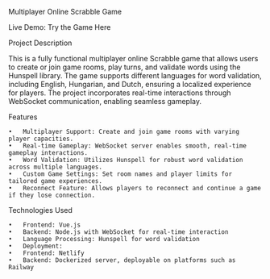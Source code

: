 Multiplayer Online Scrabble Game

Live Demo: Try the Game Here

Project Description

This is a fully functional multiplayer online Scrabble game that allows users to create or join game rooms, play turns, and validate words using the Hunspell library. The game supports different languages for word validation, including English, Hungarian, and Dutch, ensuring a localized experience for players. The project incorporates real-time interactions through WebSocket communication, enabling seamless gameplay.

Features

    •	Multiplayer Support: Create and join game rooms with varying player capacities.
    •	Real-time Gameplay: WebSocket server enables smooth, real-time gameplay interactions.
    •	Word Validation: Utilizes Hunspell for robust word validation across multiple languages.
    •	Custom Game Settings: Set room names and player limits for tailored game experiences.
    •	Reconnect Feature: Allows players to reconnect and continue a game if they lose connection.

Technologies Used

    •	Frontend: Vue.js
    •	Backend: Node.js with WebSocket for real-time interaction
    •	Language Processing: Hunspell for word validation
    •	Deployment:
    •	Frontend: Netlify
    •	Backend: Dockerized server, deployable on platforms such as Railway
